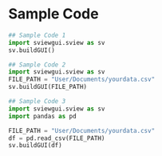 # Sample Code

```python
## Sample Code 1
import sviewgui.sview as sv
sv.buildGUI()
```

```python
## Sample Code 2
import sviewgui.sview as sv
FILE_PATH = "User/Documents/yourdata.csv"
sv.buildGUI(FILE_PATH)
```

```python
## Sample Code 3
import sviewgui.sview as sv
import pandas as pd

FILE_PATH = "User/Documents/yourdata.csv"
df = pd.read_csv(FILE_PATH)
sv.buildGUI(df)
```

